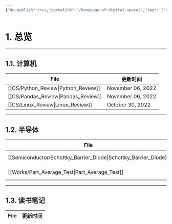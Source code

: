 ```yaml
---
{"dg-publish":true,"permalink":"/homepage-of-digital-space/","tags":["Homepage","gardenEntry"]}
---
```



# 1. 总览

---
## 1.1. 计算机

| File                                   | 更新时间              |
| -------------------------------------- | ----------------- |
| [[CS/Python_Review\|Python_Review]] | November 06, 2022 |
| [[CS/Pandas_Review\|Pandas_Review]] | November 06, 2022 |
| [[CS/Linux_Review\|Linux_Review]]   | October 30, 2022  |

---
## 1.2. 半导体
| File                                                                | 更新时间              |
| ------------------------------------------------------------------- | ----------------- |
| [[Semiconductor/Schottky_Barrier_Diode\|Schottky_Barrier_Diode]] | November 06, 2022 |
| [[Works/Part_Average_Test\|Part_Average_Test]]                   | November 06, 2022 |

---
## 1.3. 读书笔记
| File | 更新时间 |
| ---- | ---- |

